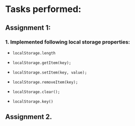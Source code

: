 # Tasks performed:
## Assignment 1:
### 1. Implemented following local storage properties:

- ```localStorage.length```

- ```localStorage.getItem(key);```

- ```localStorage.setItem(key, value); ```

- ```localStorage.removeItem(key);```

- ```localStorage.clear();```

- ```localStorage.key()```

## Assignment 2.